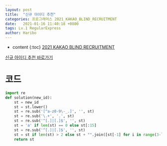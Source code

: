 ```yaml
---
layout: post
title:  "신규 아이디 추천"
categories: 프로그래머스 2021_KAKAO_BLIND_RECRUITMENT
date:   2021-01-16 11:40:18 +0800
tags: Lv.1 RegularExpress
author: Haribo
---
```


* content
{:toc}
[2021 KAKAO BLIND RECRUITMENT](https://school.programmers.co.kr/learn/challenges)

[신규 아이디 추천 바로가기](https://programmers.co.kr/learn/courses/30/lessons/72410)

# 코드

```python
import re   
def solution(new_id):
    st = new_id
    st = st.lower()
    st = re.sub('[^a-z0-9\-_.]', '', st)
    st = re.sub('\.+', '.', st)
    st = re.sub('^[.]|[.]$', '', st)
    st = 'a' if len(st) == 0 else st[:15]
    st = re.sub('^[.]|[.]$', '', st)
    st = st if len(st) > 2 else st + "".join([st[-1] for i in range(3-len(st))])
    return st
```
